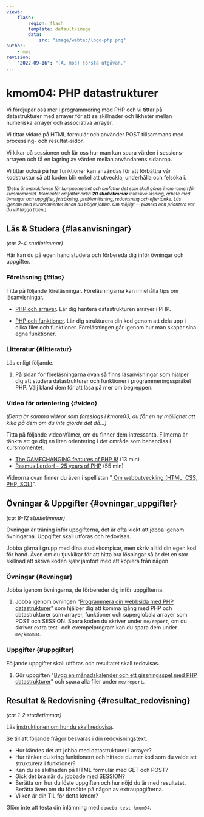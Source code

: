 ```yaml
---
views:
    flash:
        region: flash
        template: default/image
        data:
            src: "image/webtec/logo-php.png"
author:
    - mos
revision:
    "2022-09-16": "(A, mos) Första utgåvan."
...
```

kmom04: PHP datastrukturer
==================================

Vi fördjupar oss mer i programmering med PHP och vi tittar på datastrukturer med arrayer för att se skillnader och likheter mellan numeriska arrayer och associativa arrayer.

Vi tittar vidare på HTML formulär och använder POST tillsammans med processing- och resultat-sidor.

Vi kikar på sessionen och lär oss hur man kan spara värden i sessions-arrayen och få en lagring av värden mellan användarens sidanrop.

Vi tittar också på hur funktioner kan användas för att förbättra vår kodstruktur så att koden blir enkel att utveckla, underhålla och felsöka i. 

<small><i>(Detta är instruktionen för kursmomentet och omfattar det som skall göras inom ramen för kursmomentet. Momentet omfattar cirka **20 studietimmar** inklusive läsning, arbete med övningar och uppgifter, felsökning, problemlösning, redovisning och eftertanke. Läs igenom hela kursmomentet innan du börjar jobba. Om möjligt -- planera och prioritera var du vill lägga tiden.)</i></small>


<!--sto p-->

Läs & Studera  {#lasanvisningar}
---------------------------------

*(ca: 2-4 studietimmar)*

Här kan du på egen hand studera och förbereda dig inför övningar och uppgifter.



### Föreläsning {#flas}

Titta på följande föreläsningar. Föreläsningarna kan innehålla tips om läsanvisningar.

* [PHP och arrayer](./../forelasning/php-arrayer). Lär dig hantera datastrukturen arrayer i PHP.

* [PHP och funktioner](./../forelasning/php-funktioner). Lär dig strukturera din kod genom att dela upp i olika filer och funktioner. Föreläsningen går igenom hur man skapar sina egna funktioner.


<!--
Finns ej

* Superglobals
* [PHP och HTML formulär](./../forelasning/php-html-formular)
* [PHP, cookies och sessioner](./../forelasning/php-cookie-session)

Tankar om utveckling?

* PHP läsa från lokala filer, prepare för databas
* Om innehåll i webbplatsen? (markdown kanske, som en filbaserad databas)
-->



### Litteratur  {#litteratur}

Läs enligt följande.

1. På sidan för föreläsningarna ovan så finns läsanvisningar som hjälper dig att studera datastrukturer och funktioner i programmeringsspråket PHP. Välj bland dem för att läsa på mer om begreppen.

<!--
* Jobba igenom PHP-guiden och börja använda den igen?

    * Arrayer
    * Superglobals
    * HTML form
    * Funktioner

1. Läs igenom följande sektioner i guiden "[Kom igång med programmering i PHP](guide/kom-igang-med-programmering-i-php)".
    * [Egenskapade funktioner](guide/kom-igang-med-programmering-i-php/egenskapade-funktioner)
-->



### Video för orientering {#video}

_(Detta är samma videor som föreslogs i kmom03, du får en ny möjlighet att kika på dem om du inte gjorde det då...)_

Titta på följande videor/filmer, om du finner dem intressanta. Filmerna är tänkta att ge dig en liten orientering i det område som behandlas i kursmomentet.

* [The GAMECHANGING features of PHP 8!](https://www.youtube.com/watch?v=f_cwnwaEwaY) (13 min)
* [Rasmus Lerdorf – 25 years of PHP](https://www.youtube.com/watch?v=Qa_xVjTiOUw) (55 min)

Videorna ovan finner du även i spellistan "[ Om webbutveckling (HTML, CSS, PHP, SQL)](https://www.youtube.com/playlist?list=PLKtP9l5q3ce-Qp6DTS_2s6q-Br66ufoWc)".



Övningar & Uppgifter  {#ovningar_uppgifter}
-------------------------------------------

*(ca: 8-12 studietimmar)*

Övningar är träning inför uppgifterna, det är ofta klokt att jobba igenom övningarna. Uppgifter skall utföras och redovisas.

Jobba gärna i grupp med dina studiekompisar, men skriv alltid din egen kod för hand. Även om du tjuvkikar för att hitta bra lösningar så är det en stor skillnad att skriva koden själv jämfört med att kopiera från någon.



### Övningar {#ovningar}

Jobba igenom övningarna, de förbereder dig inför uppgifterna.

1. Jobba igenom övningen "[Programmera din webbsida med PHP datastrukturer](kunskap/programmera-din-webbsida-med-php-datastrukturer)" som hjälper dig att komma igång med PHP och datastrukturer som arrayer, funktioner och superglobala arrayer som POST och SESSION. Spara koden du skriver under `me/report`, om du skriver extra test- och exempelprogram kan du spara dem under `me/kmom04`.



### Uppgifter {#uppgifter}

Följande uppgifter skall utföras och resultatet skall redovisas.

1. Gör uppgiften "[Bygg en månadskalender och ett gissningsspel med PHP datastrukturer](uppgift/bygg-en-manadskalender-och-ett-gissningsspel-med-php-datastrukturer)" och spara alla filer under `me/report`.

<!--
* Lägg till cheat i uppgiften om gissa namnet.
* Lägg till extra om statistik för att visa antalet fel och rätt.
* markera dagens datum i kalendern.
* Poängtera att resultaten skall visas i sidor som innehåller header/footer.
-->

<!--

* Galleri med bilder, klicka runt, läsa av filer i katalog. (next/prev)
* glob
* PHP läsa från lokala filer, prepare för databas

-->

<!--
TANKAR FRAMÖVER.

* Inför labbar (kmom04-06) om det känns som det behövs och om det känns att det finns utrymme (koppla till guiden?)

* Gör uppgiften "[PHP lab 3: Arrayer](uppgift/php-lab3-arrayer)". Spara alla filerna i katalogen `me/kmom03/lab3`.

* Gör uppgiften "[PHP lab 4: skapa egna funktioner](uppgift/php-lab4-skapa-egna-funktioner)". Spara alla filerna i katalogen `me/kmom04/lab4`.
-->


<!--
### Överkurs och extra uppgifter {#extra}

Här följer extra uppgifter som du kan utföra för att lära dig mer, om du har tid, lust och energi.

-->

<!--
* Lägg till detaljer om dagens namn och namnsdagar i din sidkontroller `today.php`.
* Skapa fler funktioner som hämtar data om namn och liknande.
* Login, gör ett komplett loginskript/hantering
* Extra övning som visa inloggninig, eller lägg som extrauppgift
* Inloggning av användare med lösenord.

* Markdown, läs in fil och konvertera, kräver composer och PHP i pathen (låt vara tills design-kursen)
-->



Resultat & Redovisning  {#resultat_redovisning}
-----------------------------------------------

*(ca: 1-2 studietimmar)*

Läs [instruktionen om hur du skall redovisa](./../redovisa).

Se till att följande frågor besvaras i din redovisningstext.

* Hur kändes det att jobba med datastrukturer i arrayer?
* Hur tänker du kring funktionern och hittade du mer kod som du valde att strukturera i funktioner?
* Kan du se skillnaden på HTML formulär med GET och POST?
* Gick det bra när du jobbade med SESSION?
* Berätta om hur du löste uppgiften och hur nöjd du är med resultatet. Berätta även om du försökte på någon av extrauppgifterna.
* Vilken är din TIL för detta kmom?

Glöm inte att testa din inlämning med `dbwebb test kmom04`.
